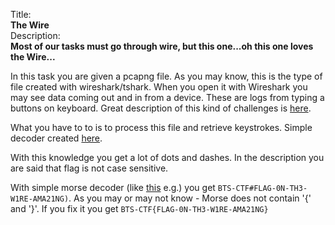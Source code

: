 Title:<br>
<b>The Wire</b><br>
Description:<br>
<b>Most of our tasks must go through wire, but this one...oh this one loves the Wire...</b>

In this task you are given a pcapng file. As you may know, this is the type of file created with wireshark/tshark.
When you open it with Wireshark you may see data coming out and in from a device. These are logs from typing a buttons on keyboard. Great description of this kind of challenges is [here](https://medium.com/@ali.bawazeeer/kaizen-ctf-2018-reverse-engineer-usb-keystrok-from-pcap-file-2412351679f4). 

What you have to to is to process this file and retrieve keystrokes. Simple decoder created [here](https://github.com/TeamRocketIst/ctf-usb-keyboard-parser).

With this knowledge you get a lot of dots and dashes. In the description you are said that flag is not case sensitive.

With simple morse decoder (like [this](https://morsecode.world/international/translator.html) e.g.) you get `BTS-CTF#FLAG-0N-TH3-W1RE-AMA21NG)`. As you may or may not know - Morse does not contain '{' and '}'.
If you fix it you get `BTS-CTF{FLAG-0N-TH3-W1RE-AMA21NG}`
